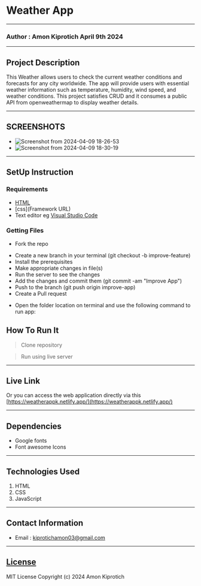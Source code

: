 # Weather App
*****
### Author : Amon Kiprotich April 9th 2024
****
## Project Description
This Weather allows users to check the current weather conditions and forecasts for any city worldwide. The app will provide users with essential weather information such as temperature, humidity, wind speed, and weather conditions.
This project satisfies CRUD and it consumes a public API from openweathermap to display weather details.
******

## SCREENSHOTS
- ![Screenshot from 2024-04-09 18-26-53](https://github.com/AmonCheruiyot/Weather-App/assets/161847144/86770941-fec7-4fbd-a1ca-d78f935eaeb9)
- ![Screenshot from 2024-04-09 18-30-19](https://github.com/AmonCheruiyot/Weather-App/assets/161847144/73f12c02-94d6-40d1-ad69-367ea5922ef5)


********
## SetUp Instruction
### Requirements
* [HTML](html.com)
* [css](Framework URL)
* Text editor eg [Visual Studio Code](https://code.visualstudio.com/download)


### Getting Files
* Fork the repo
- Create a new branch in your terminal (git checkout -b improve-feature)
- Install the prerequisites
- Make appropriate changes in file(s)
- Run the server to see the changes
- Add the changes and commit them (git commit -am "Improve App")
- Push to the branch (git push origin improve-app)
- Create a Pull request
* Open the folder location on terminal and use the following command to run app:

## How To Run It
>  Clone repository

> Run using live server
*****
## Live Link
Or you can access the web application directly via this [https://weatherappk.netlify.app/](https://weatherappk.netlify.app/)
*****
## Dependencies
- Google fonts
- Font awesome Icons
*****
## Technologies Used
1. HTML
2. CSS
3. JavaScript
*****
## Contact Information
* Email : kiprotichamon03@gmail.com
*****
## [License](LICENSE)
MIT License
Copyright (c) 2024 Amon Kiprotich